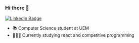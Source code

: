 
### Hi there 👋

[![Linkedin Badge](https://img.shields.io/badge/LinkedIn-%230077B5.svg?&style=flat-square&logo=linkedin&logoColor=white)](https://www.linkedin.com/in/gabriel-lima-dias-754350221/)


- 📚 Computer Science student at UEM
- 👨🏻‍💻 Currently studying react and competitive programming
